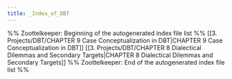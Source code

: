 ```yaml
---
title: _Index_of_DBT
---
```


%% Zoottelkeeper: Beginning of the autogenerated index file list  %%
 [[3. Projects/DBT/CHAPTER 9 Case Conceptualization in DBT|CHAPTER 9 Case Conceptualization in DBT]]
 [[3. Projects/DBT/CHAPTER 8 Dialectical Dilemmas and Secondary Targets|CHAPTER 8 Dialectical Dilemmas and Secondary Targets]]
%% Zoottelkeeper: End of the autogenerated index file list  %%
